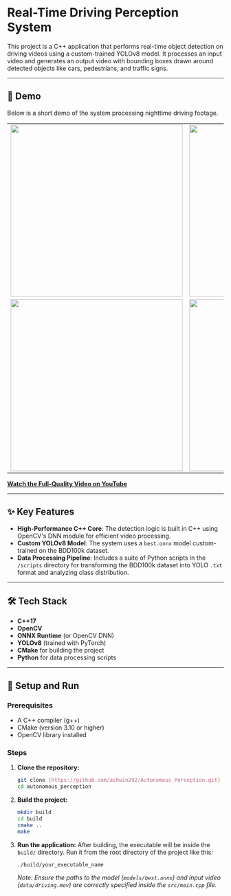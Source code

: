 # Real-Time Driving Perception System

This project is a C++ application that performs real-time object detection on driving videos using a custom-trained YOLOv8 model. It processes an input video and generates an output video with bounding boxes drawn around detected objects like cars, pedestrians, and traffic signs.

---

## 🎥 Demo

Below is a short demo of the system processing nighttime driving footage.

<table align="center">
  <tr>
    <td align="center">
      <img src="demo/bike.gif" width="400">
    </td>
    <td align="center">
      <img src="demo/night.gif" width="400">
    </td>
  </tr>
  <tr>
    <td align="center">
      <img src="demo/person.gif" width="400">
    </td>
    <td align="center">
      <img src="demo/truck.gif" width="400">
    </td>
  </tr>
</table>

<a href="https://www.youtube.com/watch?v=PZyQY9SmM7c&list=PLC8cnhLHv7nnzu-YifiSjzikhgsCITUx9" target="_blank"><strong>Watch the Full-Quality Video on YouTube</strong></a>

---

## ✨ Key Features

* **High-Performance C++ Core**: The detection logic is built in C++ using OpenCV's DNN module for efficient video processing.
* **Custom YOLOv8 Model**: The system uses a `best.onnx` model custom-trained on the BDD100k dataset.
* **Data Processing Pipeline**: Includes a suite of Python scripts in the `/scripts` directory for transforming the BDD100k dataset into YOLO `.txt` format and analyzing class distribution.

---

## 🛠️ Tech Stack

* **C++17**
* **OpenCV**
* **ONNX Runtime** (or OpenCV DNN)
* **YOLOv8** (trained with PyTorch)
* **CMake** for building the project
* **Python** for data processing scripts

---

## 🚀 Setup and Run

### Prerequisites

* A C++ compiler (g++)
* CMake (version 3.10 or higher)
* OpenCV library installed

### Steps

1.  **Clone the repository:**
    ```bash
    git clone [https://github.com/ashwin292/Autonomous_Perception.git]
    cd autonomous_perception
    ```
2.  **Build the project:**
    ```bash
    mkdir build
    cd build
    cmake ..
    make
    ```

3.  **Run the application:**
    After building, the executable will be inside the `build/` directory. Run it from the root directory of the project like this:
    ```bash
    ./build/your_executable_name
    ```
    *Note: Ensure the paths to the model (`models/best.onnx`) and input video (`data/driving.mov`) are correctly specified inside the `src/main.cpp` file.*